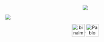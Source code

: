 <p align="center">
  <img src="https://github-readme-stats.vercel.app/api?username=binalmeida&show_icons=true&theme=dark">
</p>
   <img align="center" src="https://github-readme-stats.vercel.app/api/top-langs/?username=binalmeida&layout=compact&theme=dark" />
</a>
<p align="center">
  <a href="https://instagram.com/binalmeida7" target="blank">
    <img align="center" src="https://www.flaticon.com/svg/static/icons/svg/1384/1384047.svg" alt="binalmeida7" height="40" width="40" />
  </a>
  <a href="https://www.linkedin.com/in/pablo-almeida-bb6085165/" target="blank">
    <img align="center" src="https://www.flaticon.com/svg/static/icons/svg/1384/1384046.svg" alt="Pablo Almeida" height="40" width="40" />
  </a>
</p>
